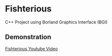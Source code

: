 # Fishterious
 C++ Project using Borland Graphics Interface (BGI)
 
## Demonstration
[Fishterious Youtube Video](https://www.youtube.com/watch?v=vZB5vJ88Zdc)

